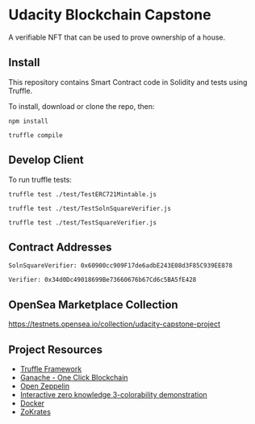 # Udacity Blockchain Capstone

A verifiable NFT that can be used to prove ownership of a house.

## Install

This repository contains Smart Contract code in Solidity and tests using Truffle.

To install, download or clone the repo, then:

```
npm install
```
```
truffle compile
```

## Develop Client

To run truffle tests:

```
truffle test ./test/TestERC721Mintable.js
```
```
truffle test ./test/TestSolnSquareVerifier.js
```
```
truffle test ./test/TestSquareVerifier.js
```

## Contract Addresses

`SolnSquareVerifier: 0x60900cc909F17de6adbE243E08d3F85C939EE878`

`Verifier: 0x34d0Dc49018699Be73660676b67Cd6c5BA5fE428`

## OpenSea Marketplace Collection

https://testnets.opensea.io/collection/udacity-capstone-project

## Project Resources

* [Truffle Framework](https://truffleframework.com/)
* [Ganache - One Click Blockchain](https://truffleframework.com/ganache)
* [Open Zeppelin ](https://openzeppelin.org/)
* [Interactive zero knowledge 3-colorability demonstration](http://web.mit.edu/~ezyang/Public/graph/svg.html)
* [Docker](https://docs.docker.com/install/)
* [ZoKrates](https://github.com/Zokrates/ZoKrates)
